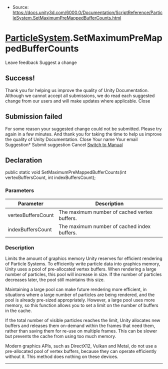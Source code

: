 * Source: https://docs.unity3d.com/6000.0/Documentation/ScriptReference/ParticleSystem.SetMaximumPreMappedBufferCounts.html

#  [ParticleSystem](https://docs.unity3d.com/6000.0/Documentation/ScriptReference/ParticleSystem.html).SetMaximumPreMappedBufferCounts
Leave feedback
Suggest a change
## Success!
Thank you for helping us improve the quality of Unity Documentation. Although we cannot accept all submissions, we do read each suggested change from our users and will make updates where applicable.
Close
## Submission failed
For some reason your suggested change could not be submitted. Please <a>try again</a> in a few minutes. And thank you for taking the time to help us improve the quality of Unity Documentation.
Close
Your name Your email Suggestion* Submit suggestion
Cancel
[Switch to Manual](https://docs.unity3d.com/6000.0/Documentation/Manual/class-ParticleSystem.html "Go to ParticleSystem Component in the Manual")
## Declaration
public static void SetMaximumPreMappedBufferCounts(int vertexBuffersCount, int indexBuffersCount); 
### Parameters
Parameter | Description  
---|---  
vertexBuffersCount | The maximum number of cached vertex buffers.  
indexBuffersCount | The maximum number of cached index buffers.  
### Description
Limits the amount of graphics memory Unity reserves for efficient rendering of Particle Systems.
To efficiently write particle data into graphics memory, Unity uses a pool of pre-allocated vertex buffers. When rendering a large number of particles, this pool will increase in size. If the number of particles decreases later, the pool still maintains this size.  
  
Maintaining a large pool can make future rendering more efficient, in situations where a large number of particles are being rendered, and the pool is already pre-sized appropriately. However, a large pool uses more memory, so this function allows you to set a limit on the number of buffers in the cache.  
  
If the total number of visible particles reaches the limit, Unity allocates new buffers and releases them on-demand within the frames that need them, rather than saving them for re-use on multiple frames. This can be slower but prevents the cache from using too much memory.  
  
Modern graphics APIs, such as DirectX12, Vulkan and Metal, do not use a pre-allocated pool of vertex buffers, because they can operate efficiently without it. This method does nothing on these devices. 
* * *

